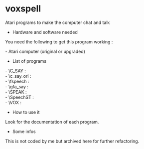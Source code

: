 # voxspell

Atari programs to make the computer chat and talk

* Hardware and software needed

You need the following to get this program working :

\- Atari computer (original or upgraded)<br>

* List of programs

\- \\C_SAY : <br>
\- \\c_say_ori : <br>
\- \\fspeech : <br>
\- \\gfa_say : <br>
\- \\SPEAK : <br>
\- \\SpeechST : <br>
\- \\VOX : <br>

* How to use it

Look for the documentation of each program.

* Some infos

This is not coded by me but archived here for further refactoring.
